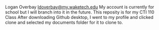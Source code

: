 Logan Overbay ldoverbay@my.waketech.edu
My account is currently for school but I will branch into it in the future.
This reposity is for my CTI 110 Class
After downloading Github desktop, I went to my profile and clicked clone and selected my documents folder for it to clone to.

